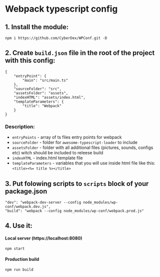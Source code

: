 # Webpack typescript config

## 1. Install the module:
```
npm i https://github.com/CyberDex/WPConf.git -D
```

## 2. Create `build.json` file in the root of the project with this config:
```
{
    "entryPoint": {
        "main": "src/main.ts"
    },
    "sourceFolder": "src",
    "assetsFolder": "assets",
    "indexHTML": "assets/index.html",
    "templateParameters": {
        "title": "Webpack"
    }
}
```
### Description:
- `entryPoints` - array of ts files entry points for webpack
- `sourceFolder` - folder for `awesome-typescript-loader` to include
- `assetsFolder` - folder with all additional files (pictures, sounds, configs etc) witch should be included to releese build
- `indexHTML` - index.html template file
- `templateParameters` - variables that you will use inside html file like this: `<title><%= title %></title>`

## 3. Put folowing scripts to `scripts` block of your package.json
```
"dev": "webpack-dev-server --config node_modules/wp-conf/webpack.dev.js",
"build": "webpack --config node_modules/wp-conf/webpack.prod.js"
```

## 4. Use it:

#### Local server (https://localhost:8080)
```
npm start
```

#### Production build
```
npm run build
```
